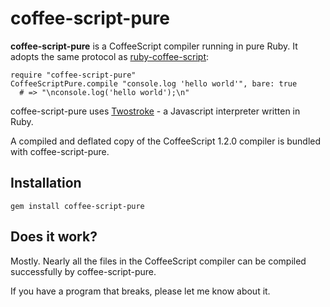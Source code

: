 # coffee-script-pure

**coffee-script-pure** is a CoffeeScript compiler running in pure Ruby. It adopts the same protocol as [ruby-coffee-script](https://github.com/josh/ruby-coffee-script):

    require "coffee-script-pure"
    CoffeeScriptPure.compile "console.log 'hello world'", bare: true
      # => "\nconsole.log('hello world');\n"

coffee-script-pure uses [Twostroke](https://github.com/charliesome/twostroke) - a Javascript interpreter written in Ruby.

A compiled and deflated copy of the CoffeeScript 1.2.0 compiler is bundled with coffee-script-pure.

## Installation

    gem install coffee-script-pure

## Does it work?

Mostly. Nearly all the files in the CoffeeScript compiler can be compiled successfully by coffee-script-pure.

If you have a program that breaks, please let me know about it.